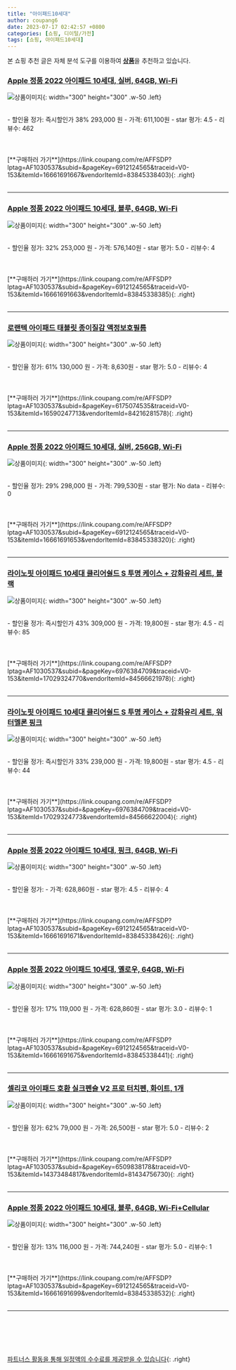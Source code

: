 ```yaml
---
title: "아이패드10세대"
author: coupang6
date: 2023-07-17 02:42:57 +0800
categories: [쇼핑, 디이털/가전]
tags: [쇼핑, 아이패드10세대]
---
```


본 쇼핑 추천 글은 자체 분석 도구를 이용하여 [**상품**](https://link.coupang.com/a/bao1ui)을 추천하고 있습니다.

### [Apple 정품 2022 아이패드 10세대, 실버, 64GB, Wi-Fi](https://link.coupang.com/re/AFFSDP?lptag=AF1030537&subid=&pageKey=6912124565&traceid=V0-153&itemId=16661691667&vendorItemId=83845338403)

![상품이미지](https://thumbnail6.coupangcdn.com/thumbnails/remote/230x230ex/image/retail/images/2364977244277616-0434b7a1-7b5e-42cf-866c-78ffd8ab5a5d.jpg){: width="300" height="300" .w-50 .left}


<br>
- 할인율 정가: 즉시할인가 38%  293,000   원
- 가격: 611,100원
- star 평가: 4.5
- 리뷰수: 462
<br>
<br>
<br>
<br>
[**구매하러 가기**](https://link.coupang.com/re/AFFSDP?lptag=AF1030537&subid=&pageKey=6912124565&traceid=V0-153&itemId=16661691667&vendorItemId=83845338403){: .right}
<br>
<br>

---

### [Apple 정품 2022 아이패드 10세대, 블루, 64GB, Wi-Fi](https://link.coupang.com/re/AFFSDP?lptag=AF1030537&subid=&pageKey=6912124565&traceid=V0-153&itemId=16661691663&vendorItemId=83845338385)

![상품이미지](https://thumbnail7.coupangcdn.com/thumbnails/remote/230x230ex/image/retail/images/2363422884128619-2e83f9a6-d11d-4cb5-813d-5d7de0751eb0.jpg){: width="300" height="300" .w-50 .left}


<br>
- 할인율 정가: 32%  253,000   원
- 가격: 576,140원
- star 평가: 5.0
- 리뷰수: 4
<br>
<br>
<br>
<br>
[**구매하러 가기**](https://link.coupang.com/re/AFFSDP?lptag=AF1030537&subid=&pageKey=6912124565&traceid=V0-153&itemId=16661691663&vendorItemId=83845338385){: .right}
<br>
<br>

---

### [로랜텍 아이패드 태블릿 종이질감 액정보호필름](https://link.coupang.com/re/AFFSDP?lptag=AF1030537&subid=&pageKey=6175074535&traceid=V0-153&itemId=16590247713&vendorItemId=84216281578)

![상품이미지](https://thumbnail9.coupangcdn.com/thumbnails/remote/230x230ex/image/vendor_inventory/7b34/dff7eeba815442662dc4259c35887883aff4ca7938fcce153e131d9b3116.jpg){: width="300" height="300" .w-50 .left}


<br>
- 할인율 정가: 61%  130,000   원
- 가격: 8,630원
- star 평가: 5.0
- 리뷰수: 4
<br>
<br>
<br>
<br>
[**구매하러 가기**](https://link.coupang.com/re/AFFSDP?lptag=AF1030537&subid=&pageKey=6175074535&traceid=V0-153&itemId=16590247713&vendorItemId=84216281578){: .right}
<br>
<br>

---

### [Apple 정품 2022 아이패드 10세대, 실버, 256GB, Wi-Fi](https://link.coupang.com/re/AFFSDP?lptag=AF1030537&subid=&pageKey=6912124565&traceid=V0-153&itemId=16661691653&vendorItemId=83845338320)

![상품이미지](https://thumbnail10.coupangcdn.com/thumbnails/remote/230x230ex/image/retail/images/2980195277563258-4fd41882-6556-4eed-a6b7-120a6a532d36.jpg){: width="300" height="300" .w-50 .left}


<br>
- 할인율 정가: 29%  298,000   원
- 가격: 799,530원
- star 평가: No data
- 리뷰수: 0
<br>
<br>
<br>
<br>
[**구매하러 가기**](https://link.coupang.com/re/AFFSDP?lptag=AF1030537&subid=&pageKey=6912124565&traceid=V0-153&itemId=16661691653&vendorItemId=83845338320){: .right}
<br>
<br>

---

### [라이노핏 아이패드 10세대 클리어쉴드 S 투명 케이스 + 강화유리 세트, 블랙](https://link.coupang.com/re/AFFSDP?lptag=AF1030537&subid=&pageKey=6976384709&traceid=V0-153&itemId=17029324770&vendorItemId=84566621978)

![상품이미지](https://thumbnail7.coupangcdn.com/thumbnails/remote/230x230ex/image/vendor_inventory/e980/f175dffadb6a99e0a03d5323e11c45133963688f39e778360391f3ad3244.jpg){: width="300" height="300" .w-50 .left}


<br>
- 할인율 정가: 즉시할인가 43%  309,000   원
- 가격: 19,800원
- star 평가: 4.5
- 리뷰수: 85
<br>
<br>
<br>
<br>
[**구매하러 가기**](https://link.coupang.com/re/AFFSDP?lptag=AF1030537&subid=&pageKey=6976384709&traceid=V0-153&itemId=17029324770&vendorItemId=84566621978){: .right}
<br>
<br>

---

### [라이노핏 아이패드 10세대 클리어쉴드 S 투명 케이스 + 강화유리 세트, 워터멜론 핑크](https://link.coupang.com/re/AFFSDP?lptag=AF1030537&subid=&pageKey=6976384709&traceid=V0-153&itemId=17029324773&vendorItemId=84566622004)

![상품이미지](https://thumbnail7.coupangcdn.com/thumbnails/remote/230x230ex/image/vendor_inventory/ad65/35cac6367893e583d38386119d4a17ce2e94b7476d8d9f8ce49fa2903f7b.jpg){: width="300" height="300" .w-50 .left}


<br>
- 할인율 정가: 즉시할인가 33%  239,000   원
- 가격: 19,800원
- star 평가: 4.5
- 리뷰수: 44
<br>
<br>
<br>
<br>
[**구매하러 가기**](https://link.coupang.com/re/AFFSDP?lptag=AF1030537&subid=&pageKey=6976384709&traceid=V0-153&itemId=17029324773&vendorItemId=84566622004){: .right}
<br>
<br>

---

### [Apple 정품 2022 아이패드 10세대, 핑크, 64GB, Wi-Fi](https://link.coupang.com/re/AFFSDP?lptag=AF1030537&subid=&pageKey=6912124565&traceid=V0-153&itemId=16661691671&vendorItemId=83845338426)

![상품이미지](https://thumbnail6.coupangcdn.com/thumbnails/remote/230x230ex/image/retail/images/2363502279907104-b0fdfddf-be67-44d2-8965-b599fea5451d.jpg){: width="300" height="300" .w-50 .left}


<br>
- 할인율 정가: 
- 가격: 628,860원
- star 평가: 4.5
- 리뷰수: 4
<br>
<br>
<br>
<br>
[**구매하러 가기**](https://link.coupang.com/re/AFFSDP?lptag=AF1030537&subid=&pageKey=6912124565&traceid=V0-153&itemId=16661691671&vendorItemId=83845338426){: .right}
<br>
<br>

---

### [Apple 정품 2022 아이패드 10세대, 옐로우, 64GB, Wi-Fi](https://link.coupang.com/re/AFFSDP?lptag=AF1030537&subid=&pageKey=6912124565&traceid=V0-153&itemId=16661691675&vendorItemId=83845338441)

![상품이미지](https://thumbnail10.coupangcdn.com/thumbnails/remote/230x230ex/image/retail/images/2980381167827416-ee4d8d97-16eb-4f02-8a05-8921b26acc51.jpg){: width="300" height="300" .w-50 .left}


<br>
- 할인율 정가: 17%  119,000   원
- 가격: 628,860원
- star 평가: 3.0
- 리뷰수: 1
<br>
<br>
<br>
<br>
[**구매하러 가기**](https://link.coupang.com/re/AFFSDP?lptag=AF1030537&subid=&pageKey=6912124565&traceid=V0-153&itemId=16661691675&vendorItemId=83845338441){: .right}
<br>
<br>

---

### [셀리코 아이패드 호환 실크펜슬 V2 프로 터치펜, 화이트, 1개](https://link.coupang.com/re/AFFSDP?lptag=AF1030537&subid=&pageKey=6509838178&traceid=V0-153&itemId=14373484817&vendorItemId=81434756730)

![상품이미지](https://thumbnail9.coupangcdn.com/thumbnails/remote/230x230ex/image/vendor_inventory/a1ae/53a742bb46f5be8d0bcb9c83fbe8bca93c890cc8da2d75f037f02635ad7e.png){: width="300" height="300" .w-50 .left}


<br>
- 할인율 정가: 62%  79,000   원
- 가격: 26,500원
- star 평가: 5.0
- 리뷰수: 2
<br>
<br>
<br>
<br>
[**구매하러 가기**](https://link.coupang.com/re/AFFSDP?lptag=AF1030537&subid=&pageKey=6509838178&traceid=V0-153&itemId=14373484817&vendorItemId=81434756730){: .right}
<br>
<br>

---

### [Apple 정품 2022 아이패드 10세대, 블루, 64GB, Wi-Fi+Cellular](https://link.coupang.com/re/AFFSDP?lptag=AF1030537&subid=&pageKey=6912124565&traceid=V0-153&itemId=16661691699&vendorItemId=83845338532)

![상품이미지](https://thumbnail9.coupangcdn.com/thumbnails/remote/230x230ex/image/retail/images/2980523825007788-0300b32b-e86c-4a1f-b1ee-ef27022161a3.jpg){: width="300" height="300" .w-50 .left}


<br>
- 할인율 정가: 13%  116,000   원
- 가격: 744,240원
- star 평가: 5.0
- 리뷰수: 1
<br>
<br>
<br>
<br>
[**구매하러 가기**](https://link.coupang.com/re/AFFSDP?lptag=AF1030537&subid=&pageKey=6912124565&traceid=V0-153&itemId=16661691699&vendorItemId=83845338532){: .right}
<br>
<br>

---
<br><br><br><br><br> [파트너스 활동을 통해 일정액의 수수료를 제공받을 수 있습니다](https://link.coupang.com/a/bao1ui){: .right}